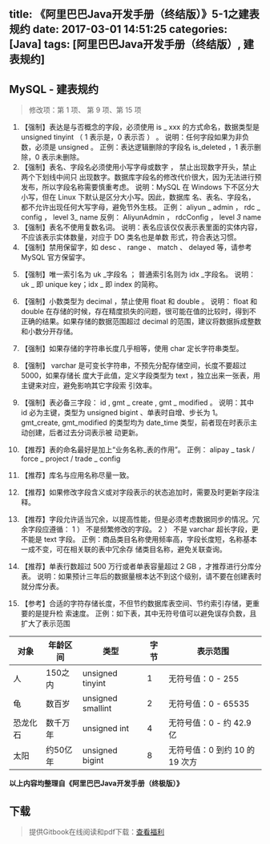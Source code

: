 title: 《阿里巴巴Java开发手册（终结版）》5-1之建表规约
date: 2017-03-01 14:51:25
categories: [Java]
tags: [阿里巴巴Java开发手册（终结版）, 建表规约]
---

## MySQL - 建表规约

> 修改项：第 1 项、 第 9 项、第 15 项

1. 【强制】表达是与否概念的字段，必须使用 is _ xxx 的方式命名，数据类型是 unsigned tinyint
   （ 1 表示是，0 表示否 ） 。
   说明：任何字段如果为非负数，必须是 unsigned 。
   正例：表达逻辑删除的字段名 is_deleted ，1 表示删除，0 表示未删除。
2. 【强制】表名、字段名必须使用小写字母或数字 ， 禁止出现数字开头，禁止两个下划线中间只
   出现数字。数据库字段名的修改代价很大，因为无法进行预发布，所以字段名称需要慎重考虑。
   说明：MySQL 在 Windows 下不区分大小写，但在 Linux 下默认是区分大小写。因此，数据库
   名、表名、字段名，都不允许出现任何大写字母，避免节外生枝。
   正例： aliyun _ admin ， rdc _ config ， level 3_ name
   反例： AliyunAdmin ， rdcConfig ， level _3_ name
3. 【强制】表名不使用复数名词。
   说明：表名应该仅仅表示表里面的实体内容，不应该表示实体数量，对应于 DO 类名也是单数
   形式，符合表达习惯。
4. 【强制】禁用保留字，如 desc 、 range 、 match 、 delayed 等，请参考 MySQL 官方保留字。

<!-- more -->

5. 【强制】唯一索引名为 uk _字段名 ； 普通索引名则为 idx _字段名。
   说明： uk _ 即  unique key；idx _ 即 index 的简称。

6. 【强制】小数类型为 decimal ，禁止使用 float 和 double 。
   说明： float 和 double 在存储的时候，存在精度损失的问题，很可能在值的比较时，得到不
   正确的结果。如果存储的数据范围超过 decimal 的范围，建议将数据拆成整数和小数分开存储。

7. 【强制】如果存储的字符串长度几乎相等，使用 char 定长字符串类型。

8. 【强制】 varchar 是可变长字符串，不预先分配存储空间，长度不要超过 5000，如果存储长
   度大于此值，定义字段类型为 text ，独立出来一张表，用主键来对应，避免影响其它字段索
   引效率。

9. 【强制】表必备三字段： id ,  gmt _ create ,  gmt _ modified 。
   说明：其中 id 必为主键，类型为 unsigned bigint 、单表时自增、步长为 1。 gmt_create,
   gmt_modified 的类型均为 date_time 类型，前者现在时表示主动创建，后者过去分词表示被
   动更新。

10. 【推荐】表的命名最好是加上“业务名称_表的作用”。
  正例： alipay _ task /  force _ project /  trade _ config

11. 【推荐】库名与应用名称尽量一致。

12. 【推荐】如果修改字段含义或对字段表示的状态追加时，需要及时更新字段注释。

13. 【推荐】字段允许适当冗余，以提高性能，但是必须考虑数据同步的情况。冗余字段应遵循：
   1 ） 不是频繁修改的字段。
   2 ） 不是 varchar 超长字段，更不能是 text 字段。
   正例：商品类目名称使用频率高，字段长度短，名称基本一成不变，可在相关联的表中冗余存
   储类目名称，避免关联查询。

14. 【推荐】单表行数超过 500 万行或者单表容量超过 2 GB ，才推荐进行分库分表。
   说明：如果预计三年后的数据量根本达不到这个级别，请不要在创建表时就分库分表。

15. 【参考】合适的字符存储长度，不但节约数据库表空间、节约索引存储，更重要的是提升检
   索速度。
   正例：如下表，其中无符号值可以避免误存负数，且扩大了表示范围

   | 对象   | 年龄区间  | 类型                | 字节   | 表示范围                 |
   | ---- | ----- | ----------------- | ---- | -------------------- |
   | 人    | 150之内 | unsigned tinyint  | 1    | 无符号值：0 - 255         |
   | 龟    | 数百岁   | unsigned smallint | 2    | 无符号值：0 - 65535       |
   | 恐龙化石 | 数千万年  | unsigned int      | 4    | 无符号值：0 - 约 42.9 亿    |
   | 太阳   | 约50亿年 | unsigned bigint   | 8    | 无符号值：0 到约 10 的 19 次方 |

**以上内容均整理自《阿里巴巴Java开发手册（终极版）》**

## 下载

> 提供Gitbook在线阅读和pdf下载：[查看福利](https://www.gitbook.com/book/goghtsui/-java/details)